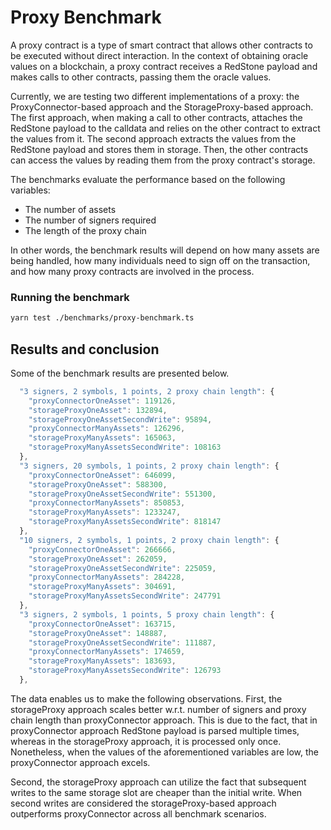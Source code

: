 # Proxy Benchmark

A proxy contract is a type of smart contract that allows other contracts to be executed without direct interaction. In the context of obtaining oracle values on a blockchain, a proxy contract receives a RedStone payload and makes calls to other contracts, passing them the oracle values.

Currently, we are testing two different implementations of a proxy: the ProxyConnector-based approach and the StorageProxy-based approach. The first approach, when making a call to other contracts, attaches the RedStone payload to the calldata and relies on the other contract to extract the values from it. The second approach extracts the values from the RedStone payload and stores them in storage. Then, the other contracts can access the values by reading them from the proxy contract's storage.

The benchmarks evaluate the performance based on the following variables:

- The number of assets
- The number of signers required
- The length of the proxy chain

In other words, the benchmark results will depend on how many assets are being handled, how many individuals need to sign off on the transaction, and how many proxy contracts are involved in the process.

### Running the benchmark

```sh
yarn test ./benchmarks/proxy-benchmark.ts
```

## Results and conclusion

Some of the benchmark results are presented below.

```js
  "3 signers, 2 symbols, 1 points, 2 proxy chain length": {
    "proxyConnectorOneAsset": 119126,
    "storageProxyOneAsset": 132894,
    "storageProxyOneAssetSecondWrite": 95894,
    "proxyConnectorManyAssets": 126296,
    "storageProxyManyAssets": 165063,
    "storageProxyManyAssetsSecondWrite": 108163
  },
  "3 signers, 20 symbols, 1 points, 2 proxy chain length": {
    "proxyConnectorOneAsset": 646099,
    "storageProxyOneAsset": 588300,
    "storageProxyOneAssetSecondWrite": 551300,
    "proxyConnectorManyAssets": 850853,
    "storageProxyManyAssets": 1233247,
    "storageProxyManyAssetsSecondWrite": 818147
  },
  "10 signers, 2 symbols, 1 points, 2 proxy chain length": {
    "proxyConnectorOneAsset": 266666,
    "storageProxyOneAsset": 262059,
    "storageProxyOneAssetSecondWrite": 225059,
    "proxyConnectorManyAssets": 284228,
    "storageProxyManyAssets": 304691,
    "storageProxyManyAssetsSecondWrite": 247791
  },
  "3 signers, 2 symbols, 1 points, 5 proxy chain length": {
    "proxyConnectorOneAsset": 163715,
    "storageProxyOneAsset": 148887,
    "storageProxyOneAssetSecondWrite": 111887,
    "proxyConnectorManyAssets": 174659,
    "storageProxyManyAssets": 183693,
    "storageProxyManyAssetsSecondWrite": 126793
  },
```

The data enables us to make the following observations. First, the storageProxy approach scales better w.r.t. number of signers and proxy chain length than proxyConnector approach. This is due to the fact, that in proxyConnector approach RedStone payload is parsed multiple times, whereas in the storageProxy approach, it is processed only once. Nonetheless, when the values of the aforementioned variables are low, the proxyConnector approach excels.

Second, the storageProxy approach can utilize the fact that subsequent writes to the same storage slot are cheaper than the initial write. When second writes are considered the storageProxy-based approach outperforms proxyConnector across all benchmark scenarios.
